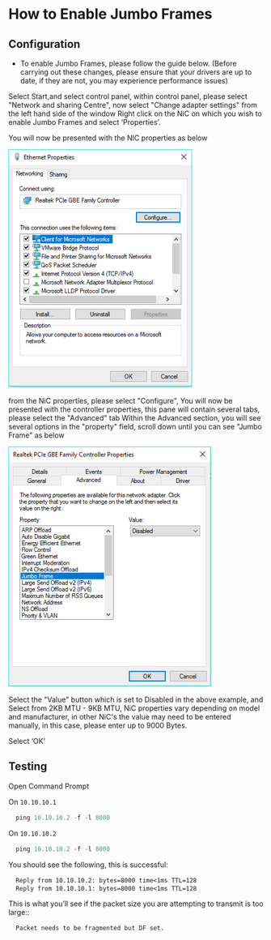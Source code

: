 # How to Enable Jumbo Frames

## Configuration

* To enable Jumbo Frames, please follow the guide below. (Before carrying out these changes, please ensure that your drivers are up to date, if they are not, you may experience performance issues)

Select Start,and select control panel, within control panel, please select "Network and sharing Centre", now select "Change adapter settings" from the left hand side of the window
Right click on the NiC on which you wish to enable Jumbo Frames and select ‘Properties’.

You will now be presented with the NIC properties as below

![NiC properties](files/jumboframes/nic.PNG)

from the NiC properties, please select "Configure", You will now be presented with the controller properties, this pane will contain several tabs, please select the "Advanced" tab
Within the Advanced section, you will see several options in the "property" field, scroll down until you can see "Jumbo Frame" as below

![NiC Configure](files/jumboframes/nic2.PNG)


Select the "Value" button which is set to Disabled in the above example, and Select from 2KB MTU - 9KB MTU, NiC properties vary depending on model and manufacturer, in other NiC's the value may need to be entered manually, in this case, please enter up to 9000 Bytes.

Select ‘OK’

## Testing

Open Command Prompt

On `10.10.10.1`

```powershell
  ping 10.10.10.2 -f -l 8000
```

On `10.10.10.2`

```powershell
  ping 10.10.10.2 -f -l 8000
```


You should see the following, this is successful:

```console
  Reply from 10.10.10.2: bytes=8000 time<1ms TTL=128
  Reply from 10.10.10.1: bytes=8000 time<1ms TTL=128
```

This is what you’ll see if the packet size you are attempting to transmit is too large::

```console
  Packet needs to be fragmented but DF set.
```
